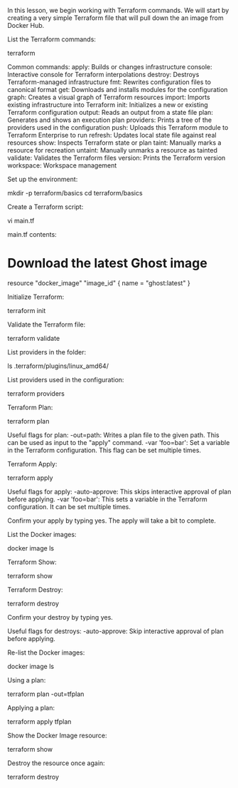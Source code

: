 In this lesson, we begin working with Terraform commands. We will start by creating a very simple Terraform file that will pull down the an image from Docker Hub.

List the Terraform commands:

terraform

Common commands:
apply: Builds or changes infrastructure
console: Interactive console for Terraform interpolations
destroy: Destroys Terraform-managed infrastructure
fmt: Rewrites configuration files to canonical format
get: Downloads and installs modules for the configuration
graph: Creates a visual graph of Terraform resources
import: Imports existing infrastructure into Terraform
init: Initializes a new or existing Terraform configuration
output: Reads an output from a state file
plan: Generates and shows an execution plan
providers: Prints a tree of the providers used in the configuration
push: Uploads this Terraform module to Terraform Enterprise to run
refresh: Updates local state file against real resources
show: Inspects Terraform state or plan
taint: Manually marks a resource for recreation
untaint: Manually unmarks a resource as tainted
validate: Validates the Terraform files
version: Prints the Terraform version
workspace: Workspace management

Set up the environment:

mkdir -p terraform/basics
cd terraform/basics

Create a Terraform script:

vi main.tf

main.tf contents:

# Download the latest Ghost image
resource "docker_image" "image_id" {
  name = "ghost:latest"
}

Initialize Terraform:

terraform init

Validate the Terraform file:

terraform validate

List providers in the folder:

ls .terraform/plugins/linux_amd64/

List providers used in the configuration:

terraform providers

Terraform Plan:

terraform plan

Useful flags for plan:
-out=path: Writes a plan file to the given path. This can be used as input to the "apply" command.
-var 'foo=bar': Set a variable in the Terraform configuration. This flag can be set multiple times.

Terraform Apply:

terraform apply

Useful flags for apply:
-auto-approve: This skips interactive approval of plan before applying.
-var 'foo=bar': This sets a variable in the Terraform configuration. It can be set multiple times.

Confirm your apply by typing yes. The apply will take a bit to complete.

List the Docker images:

docker image ls

Terraform Show:

terraform show

Terraform Destroy:

terraform destroy

Confirm your destroy by typing yes.

Useful flags for destroys:
-auto-approve: Skip interactive approval of plan before applying.

Re-list the Docker images:

docker image ls

Using a plan:

terraform plan -out=tfplan

Applying a plan:

terraform apply tfplan

Show the Docker Image resource:

terraform show

Destroy the resource once again:

terraform destroy
